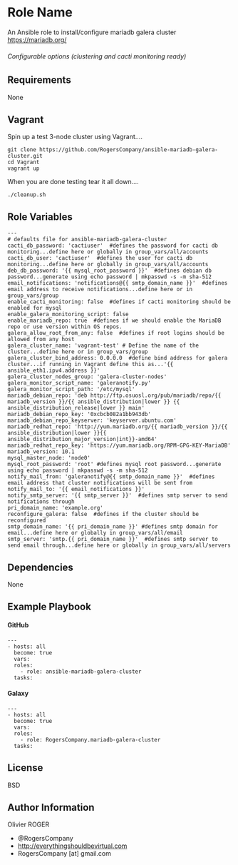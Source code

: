 Role Name
=========

An Ansible role to install/configure mariadb galera cluster https://mariadb.org/
###### Configurable options (clustering and cacti monitoring ready)

Requirements
------------

None

Vagrant
-------
Spin up a test 3-node cluster using Vagrant....
````
git clone https://github.com/RogersCompany/ansible-mariadb-galera-cluster.git
cd Vagrant
vagrant up
````
When you are done testing tear it all down....  
````
./cleanup.sh
````

Role Variables
--------------

````
---
# defaults file for ansible-mariadb-galera-cluster
cacti_db_password: 'cactiuser'  #defines the password for cacti db monitoring...define here or globally in group_vars/all/accounts
cacti_db_user: 'cactiuser'  #defines the user for cacti db monitoring...define here or globally in group_vars/all/accounts
deb_db_password: '{{ mysql_root_password }}'  #defines debian db password...generate using echo password | mkpasswd -s -m sha-512
email_notifications: 'notifications@{{ smtp_domain_name }}'  #defines email address to receive notifications...define here or in group_vars/group
enable_cacti_monitoring: false  #defines if cacti monitoring should be enabled for mysql
enable_galera_monitoring_script: false
enable_mariadb_repo: true  #defines if we should enable the MariaDB repo or use version within OS repos.
galera_allow_root_from_any: false  #defines if root logins should be allowed from any host
galera_cluster_name: 'vagrant-test' # Define the name of the cluster...define here or in group_vars/group
galera_cluster_bind_address: 0.0.0.0  #define bind address for galera cluster...if running in Vagrant define this as...'{{ ansible_eth1.ipv4.address }}'
galera_cluster_nodes_group: 'galera-cluster-nodes'
galera_monitor_script_name: 'galeranotify.py'
galera_monitor_script_path: '/etc/mysql'
mariadb_debian_repo: 'deb http://ftp.osuosl.org/pub/mariadb/repo/{{ mariadb_version }}/{{ ansible_distribution|lower }} {{ ansible_distribution_release|lower }} main'
mariadb_debian_repo_key: '0xcbcb082a1bb943db'
mariadb_debian_repo_keyserver: 'keyserver.ubuntu.com'
mariadb_redhat_repo: 'http://yum.mariadb.org/{{ mariadb_version }}/{{ ansible_distribution|lower }}{{ ansible_distribution_major_version|int}}-amd64'
mariadb_redhat_repo_key: 'https://yum.mariadb.org/RPM-GPG-KEY-MariaDB'
mariadb_version: 10.1
mysql_master_node: 'node0'
mysql_root_password: 'root' #defines mysql root password...generate using echo password | mkpasswd -s -m sha-512
notify_mail_from: 'galeranotify@{{ smtp_domain_name }}'  #defines email address that cluster notifications will be sent from
notify_mail_to: '{{ email_notifications }}'
notify_smtp_server: '{{ smtp_server }}'  #defines smtp server to send notifications through
pri_domain_name: 'example.org'
reconfigure_galera: false  #defines if the cluster should be reconfigured
smtp_domain_name: '{{ pri_domain_name }}' #defines smtp domain for email...define here or globally in group_vars/all/email
smtp_server: 'smtp.{{ pri_domain_name }}'  #defines smtp server to send email through...define here or globally in group_vars/all/servers
````

Dependencies
------------

None

Example Playbook
----------------

#### GitHub
````
---
- hosts: all
  become: true
  vars:
  roles:
    - role: ansible-mariadb-galera-cluster
  tasks:
````
#### Galaxy
````
---
- hosts: all
  become: true
  vars:
  roles:
    - role: RogersCompany.mariadb-galera-cluster
  tasks:
````

License
-------

BSD

Author Information
------------------

Olivier ROGER
- @RogersCompany
- http://everythingshouldbevirtual.com
- RogersCompany [at] gmail.com
